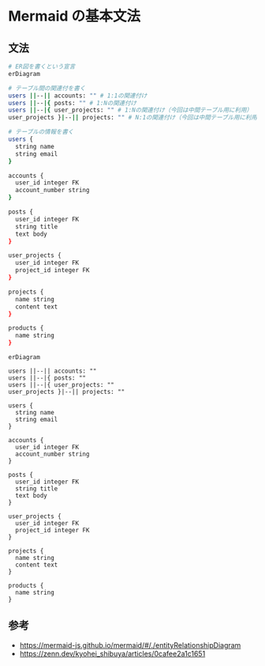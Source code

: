 # Mermaid の基本文法

## 文法

```bash
# ER図を書くという宣言
erDiagram

# テーブル間の関連付を書く
users ||--|| accounts: "" # 1:1の関連付け
users ||--|{ posts: "" # 1:Nの関連付け
users ||--|{ user_projects: "" # 1:Nの関連付け（今回は中間テーブル用に利用）
user_projects }|--|| projects: "" # N:1の関連付け（今回は中間テーブル用に利用）

# テーブルの情報を書く
users {
  string name
  string email
}

accounts {
  user_id integer FK
  account_number string
}

posts {
  user_id integer FK
  string title
  text body
}

user_projects {
  user_id integer FK
  project_id integer FK
}

projects {
  name string
  content text
}

products {
  name string
}
```

```mermaid
erDiagram

users ||--|| accounts: ""
users ||--|{ posts: ""
users ||--|{ user_projects: ""
user_projects }|--|| projects: ""

users {
  string name
  string email
}

accounts {
  user_id integer FK
  account_number string
}

posts {
  user_id integer FK
  string title
  text body
}

user_projects {
  user_id integer FK
  project_id integer FK
}

projects {
  name string
  content text
}

products {
  name string
}
```

## 参考

- https://mermaid-js.github.io/mermaid/#/./entityRelationshipDiagram
- https://zenn.dev/kyohei_shibuya/articles/0cafee2a1c1651
